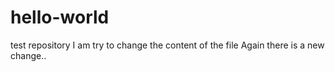 # hello-world
test repository
I am try to change the content of the file
Again there is a new change..
